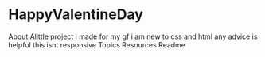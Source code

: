 # HappyValentineDay
About Alittle project i made for my gf i am new to css and html any advice is helpful this isnt responsive  Topics Resources  Readme
